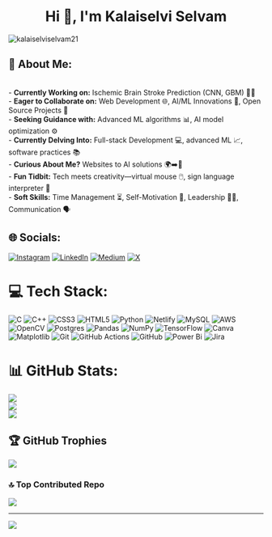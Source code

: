 <h1 align="center">Hi 👋, I'm Kalaiselvi Selvam</h1>
<p align="left"> <img src="https://komarev.com/ghpvc/?username=kalaiselviselvam21&label=Profile%20views&color=0e75b6&style=flat" alt="kalaiselviselvam21" /> </p>

## 💫 About Me:
<br>- **Currently Working on:** Ischemic Brain Stroke Prediction (CNN, GBM) 🧠🔬<br>- **Eager to Collaborate on:** Web Development 🌐, AI/ML Innovations 🤖, Open Source Projects 🌟<br>- **Seeking Guidance with:** Advanced ML algorithms 📊, AI model optimization ⚙️<br>- **Currently Delving Into:** Full-stack Development 💻, advanced ML 📈, software practices 📚<br>- **Curious About Me?** Websites to AI solutions 🌍➡️🤖<br>- **Fun Tidbit:** Tech meets creativity—virtual mouse 🖱️, sign language interpreter 👐<br>- **Soft Skills:** Time Management ⏳, Self-Motivation 💪, Leadership 👩‍💼, Communication 🗣️<br>


## 🌐 Socials:
[![Instagram](https://img.shields.io/badge/Instagram-%23E4405F.svg?logo=Instagram&logoColor=white)](https://instagram.com/https://www.instagram.com/izel._diaries/) [![LinkedIn](https://img.shields.io/badge/LinkedIn-%230077B5.svg?logo=linkedin&logoColor=white)](https://linkedin.com/in/https://www.linkedin.com/in/kalaiselvi-selvam-513256255/) [![Medium](https://img.shields.io/badge/Medium-12100E?logo=medium&logoColor=white)](https://medium.com/@https://medium.com/@kalaiaravinth5555) [![X](https://img.shields.io/badge/X-black.svg?logo=X&logoColor=white)](https://x.com/https://x.com/its_me_lily_21) 

# 💻 Tech Stack:
![C](https://img.shields.io/badge/c-%2300599C.svg?style=plastic&logo=c&logoColor=white) ![C++](https://img.shields.io/badge/c++-%2300599C.svg?style=plastic&logo=c%2B%2B&logoColor=white) ![CSS3](https://img.shields.io/badge/css3-%231572B6.svg?style=plastic&logo=css3&logoColor=white) ![HTML5](https://img.shields.io/badge/html5-%23E34F26.svg?style=plastic&logo=html5&logoColor=white) ![Python](https://img.shields.io/badge/python-3670A0?style=plastic&logo=python&logoColor=ffdd54) ![Netlify](https://img.shields.io/badge/netlify-%23000000.svg?style=plastic&logo=netlify&logoColor=#00C7B7) ![MySQL](https://img.shields.io/badge/mysql-4479A1.svg?style=plastic&logo=mysql&logoColor=white) ![AWS](https://img.shields.io/badge/AWS-%23FF9900.svg?style=plastic&logo=amazon-aws&logoColor=white) ![OpenCV](https://img.shields.io/badge/opencv-%23white.svg?style=plastic&logo=opencv&logoColor=white) ![Postgres](https://img.shields.io/badge/postgres-%23316192.svg?style=plastic&logo=postgresql&logoColor=white) ![Pandas](https://img.shields.io/badge/pandas-%23150458.svg?style=plastic&logo=pandas&logoColor=white) ![NumPy](https://img.shields.io/badge/numpy-%23013243.svg?style=plastic&logo=numpy&logoColor=white) ![TensorFlow](https://img.shields.io/badge/TensorFlow-%23FF6F00.svg?style=plastic&logo=TensorFlow&logoColor=white) ![Canva](https://img.shields.io/badge/Canva-%2300C4CC.svg?style=plastic&logo=Canva&logoColor=white) ![Matplotlib](https://img.shields.io/badge/Matplotlib-%23ffffff.svg?style=plastic&logo=Matplotlib&logoColor=black) ![Git](https://img.shields.io/badge/git-%23F05033.svg?style=plastic&logo=git&logoColor=white) ![GitHub Actions](https://img.shields.io/badge/github%20actions-%232671E5.svg?style=plastic&logo=githubactions&logoColor=white) ![GitHub](https://img.shields.io/badge/github-%23121011.svg?style=plastic&logo=github&logoColor=white) ![Power Bi](https://img.shields.io/badge/power_bi-F2C811?style=plastic&logo=powerbi&logoColor=black) ![Jira](https://img.shields.io/badge/jira-%230A0FFF.svg?style=plastic&logo=jira&logoColor=white)
# 📊 GitHub Stats:
![](https://github-readme-stats.vercel.app/api?username=KalaiselviSelvam21&theme=radical&hide_border=false&include_all_commits=true&count_private=true)<br/>
![](https://github-readme-streak-stats.herokuapp.com/?user=KalaiselviSelvam21&theme=radical&hide_border=false)<br/>
![](https://github-readme-stats.vercel.app/api/top-langs/?username=KalaiselviSelvam21&theme=radical&hide_border=false&include_all_commits=true&count_private=true&layout=compact)

## 🏆 GitHub Trophies
![](https://github-profile-trophy.vercel.app/?username=KalaiselviSelvam21&theme=radical&no-frame=false&no-bg=true&margin-w=4)

### 🔝 Top Contributed Repo
![](https://github-contributor-stats.vercel.app/api?username=KalaiselviSelvam21&limit=5&theme=dark&combine_all_yearly_contributions=true)

---
[![](https://visitcount.itsvg.in/api?id=KalaiselviSelvam21&icon=0&color=0)](https://visitcount.itsvg.in)

<!-- Proudly created with GPRM ( https://gprm.itsvg.in ) -->
